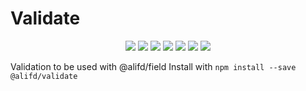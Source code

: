 # Validate

<p align="center">
  <a href="https://www.npmjs.org/package/@alifd/validate"><img src="https://img.shields.io/npm/v/@alifd/validate.svg"></a>
  <a href="https://www.npmjs.org/package/@alifd/validate"><img src="https://img.shields.io/npm/dm/@alifd/validate.svg"></a>
  <a href="https://codecov.io/gh/alibaba-fusion/validate"><img src="https://codecov.io/gh/alibaba-fusion/validate/branch/master/graph/badge.svg"></a>
  <a href="https://travis-ci.com/alibaba-fusion/validate"><img src="https://travis-ci.com/alibaba-fusion/validate.svg?branch=master"></a>
  <a href="http://makeapullrequest.com"><img src="https://img.shields.io/badge/PRs-welcome-brightgreen.svg"></a>
  <a href="https://github.com/alibaba-fusion/validate/blob/master/LICENSE"><img src="https://img.shields.io/badge/license-MIT-brightgreen.svg"></a>
  <a href="https://github.com/semantic-release/semantic-release"><img src="https://img.shields.io/badge/%20%20%F0%9F%93%A6%F0%9F%9A%80-semantic--release-e10079.svg"></a>
</p>



Validation to be used with @alifd/field
Install with `npm install --save @alifd/validate`



